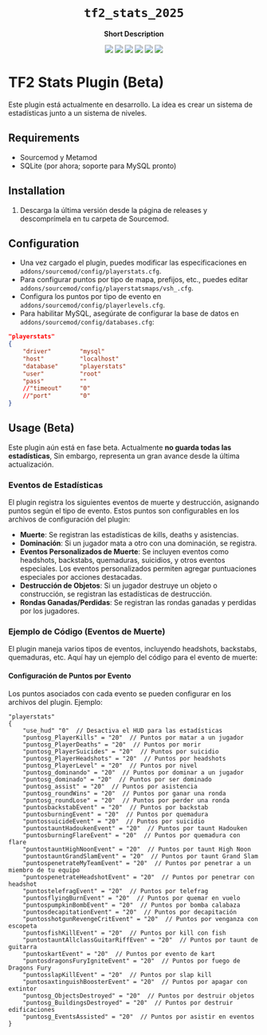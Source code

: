<div align="center">
  <h1><code>tf2_stats_2025</code></h1>
  <p>
    <strong>Short Description</strong>
  </p>
  <p style="margin-bottom: 0.5ex;">
    <img
        src="https://img.shields.io/github/downloads/gladoncio/tf2_stats_2023/total"
    />
    <img
        src="https://img.shields.io/github/last-commit/gladoncio/tf2_stats_2023"
    />
    <img
        src="https://img.shields.io/github/issues/gladoncio/tf2_stats_2023"
    />
    <img
        src="https://img.shields.io/github/issues-closed/gladoncio/tf2_stats_2023"
    />
    <img
        src="https://img.shields.io/github/repo-size/gladoncio/tf2_stats_2023"
    />
    <img
        src="https://img.shields.io/github/workflow/status/gladoncio/tf2_stats_2023/Compile%20and%20release"
    />
  </p>
</div>

# TF2 Stats Plugin (Beta)

Este plugin está actualmente en desarrollo. La idea es crear un sistema de estadísticas junto a un sistema de niveles.

## Requirements
- Sourcemod y Metamod
- SQLite (por ahora; soporte para MySQL pronto)

## Installation
1. Descarga la última versión desde la página de releases y descomprímela en tu carpeta de Sourcemod.

## Configuration
- Una vez cargado el plugin, puedes modificar las especificaciones en `addons/sourcemod/config/playerstats.cfg`.
- Para configurar puntos por tipo de mapa, prefijos, etc., puedes editar `addons/sourcemod/config/playerstatsmaps/vsh_.cfg`.
- Configura los puntos por tipo de evento en `addons/sourcemod/config/playerlevels.cfg`.
- Para habilitar MySQL, asegúrate de configurar la base de datos en `addons/sourcemod/config/databases.cfg`:

```json
"playerstats"
{
	"driver"		"mysql"
	"host"			"localhost"
	"database"		"playerstats"
	"user"			"root"
	"pass"			""
	//"timeout"		"0"
	//"port"		"0"
}
```

## Usage (Beta)
Este plugin aún está en fase beta. Actualmente **no guarda todas las estadísticas**, Sin embargo, representa un gran avance desde la última actualización.

### Eventos de Estadísticas
El plugin registra los siguientes eventos de muerte y destrucción, asignando puntos según el tipo de evento. Estos puntos son configurables en los archivos de configuración del plugin:

- **Muerte**: Se registran las estadísticas de kills, deaths y asistencias. 
- **Dominación**: Si un jugador mata a otro con una dominación, se registra.
- **Eventos Personalizados de Muerte**: Se incluyen eventos como headshots, backstabs, quemaduras, suicidios, y otros eventos especiales. Los eventos personalizados permiten agregar puntuaciones especiales por acciones destacadas.
- **Destrucción de Objetos**: Si un jugador destruye un objeto o construcción, se registran las estadísticas de destrucción.
- **Rondas Ganadas/Perdidas**: Se registran las rondas ganadas y perdidas por los jugadores.

### Ejemplo de Código (Eventos de Muerte)
El plugin maneja varios tipos de eventos, incluyendo headshots, backstabs, quemaduras, etc. Aquí hay un ejemplo del código para el evento de muerte:

#### Configuración de Puntos por Evento
Los puntos asociados con cada evento se pueden configurar en los archivos del plugin. Ejemplo:

```plaintext
"playerstats"
{
    "use_hud" "0"  // Desactiva el HUD para las estadísticas
    "puntosg_PlayerKills" = "20"  // Puntos por matar a un jugador
    "puntosg_PlayerDeaths" = "20"  // Puntos por morir
    "puntosg_PlayerSuicides" = "20"  // Puntos por suicidio
    "puntosg_PlayerHeadshots" = "20"  // Puntos por headshots
    "puntosg_PlayerLevel" = "20"  // Puntos por nivel
    "puntosg_dominando" = "20"  // Puntos por dominar a un jugador
    "puntosg_dominado" = "20"  // Puntos por ser dominado
    "puntosg_assist" = "20"  // Puntos por asistencia
    "puntosg_roundWins" = "20"  // Puntos por ganar una ronda
    "puntosg_roundLose" = "20"  // Puntos por perder una ronda
    "puntosbackstabEvent" = "20"  // Puntos por backstab
    "puntosburningEvent" = "20"  // Puntos por quemadura
    "puntossuicideEvent" = "20"  // Puntos por suicidio
    "puntostauntHadoukenEvent" = "20"  // Puntos por taunt Hadouken
    "puntosburningFlareEvent" = "20"  // Puntos por quemadura con flare
    "puntostauntHighNoonEvent" = "20"  // Puntos por taunt High Noon
    "puntostauntGrandSlamEvent" = "20"  // Puntos por taunt Grand Slam
    "puntospenetrateMyTeamEvent" = "20"  // Puntos por penetrar a un miembro de tu equipo
    "puntospenetrateHeadshotEvent" = "20"  // Puntos por penetrar con headshot
    "puntostelefragEvent" = "20"  // Puntos por telefrag
    "puntosflyingBurnEvent" = "20"  // Puntos por quemar en vuelo
    "puntospumpkinBombEvent" = "20"  // Puntos por bomba calabaza
    "puntosdecapitationEvent" = "20"  // Puntos por decapitación
    "puntosshotgunRevengeCritEvent" = "20"  // Puntos por venganza con escopeta
    "puntosfishKillEvent" = "20"  // Puntos por kill con fish
    "puntostauntAllclassGuitarRiffEven" = "20"  // Puntos por taunt de guitarra
    "puntoskartEvent" = "20"  // Puntos por evento de kart
    "puntosdragonsFuryIgniteEvent" = "20"  // Puntos por fuego de Dragons Fury
    "puntosslapKillEvent" = "20"  // Puntos por slap kill
    "puntosaxtinguishBoosterEvent" = "20"  // Puntos por apagar con extintor
    "puntosg_ObjectsDestroyed" = "20"  // Puntos por destruir objetos
    "puntosg_BuildingsDestroyed" = "20"  // Puntos por destruir edificaciones
    "puntosg_EventsAssisted" = "20"  // Puntos por asistir en eventos
}

```